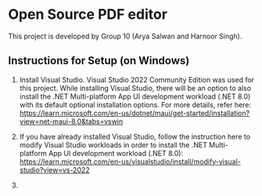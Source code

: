 # Open Source PDF editor

This project is developed by Group 10 (Arya Salwan and Harnoor Singh).

## Instructions for Setup (on Windows)

1. Install Visual Studio. Visual Studio 2022 Community Edition was used for this project. While installing Visual Studio, there will be an option to also install the .NET Multi-platform App UI development workload (.NET 8.0) with its default optional installation options. For more details, refer here: https://learn.microsoft.com/en-us/dotnet/maui/get-started/installation?view=net-maui-8.0&tabs=vswin


2. If you have already installed Visual Studio, follow the instruction here to modify Visual Studio workloads in order to install the .NET Multi-platform App UI development workload (.NET 8.0):
https://learn.microsoft.com/en-us/visualstudio/install/modify-visual-studio?view=vs-2022

3. 
